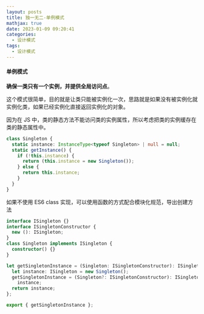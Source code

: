```yaml
---
layout: posts
title: 独一无二-单例模式
mathjax: true
date: 2023-01-09 09:20:41
categories:
  - 设计模式
tags:
  - 设计模式
---
```


#### 单例模式

**确保一类只有一个实例，并提供全局访问点**。

这个模式很简单，目的就是让类只能被实例化一次，思路就是如果没有被实例化就实例化类，如果已经实例化直接返回实例化的对象。

因为在 JS 中，类的静态方法不能访问类的实例属性，所以考虑把类的实例缓存在类的静态属性中。

```ts
class Singleton {
  static instance: InstanceType<typeof Singleton> | null = null;
  static getInstance() {
    if (!this.instance) {
      return (this.instance = new Singleton());
    } else {
      return this.instance;
    }
  }
}
```

如果不使用 ES6 class 实现，可以使用函数的方式配合模块化规范，导出创建方法

```ts
interface ISingleton {}
interface ISingletonConstructor {
  new (): ISingleton;
}
class Singleton implements ISingleton {
  constructor() {}
}

let getSingletonInstance = (Singleton: ISingletonConstructor): ISingleton => {
  let instance: ISingleton = new Singleton();
  getSingletonInstance = (Singleton?: ISingletonConstructor): ISingleton =>
    instance;
  return instance;
};

export { getSingletonInstance };
```
